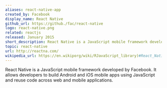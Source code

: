 ```yaml
---
aliases: react-native-app
created_by: Facebook
display_name: React Native
github_url: https://github./fac/react-native
logo: react-native.png
related: reactjs
released: January 2015
short_description: React Native is a JavaScript mobile framework developed by Facebook.
topic: react-native
url: http://reactna.com/
wikipedia_url: https://en.wikiporg/wiki/RJavaScript_library)#React_Native
---
```

React Native is a JavaScript mobile framework developed by Facebook. It allows developers to build Android and iOS mobile apps using JavaScript and reuse code across web and mobile applications.
